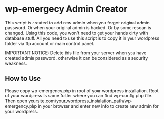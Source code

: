 # wp-emergecy Admin Creator

This script is created to add new admin when you forgot original admin password. 
Or when your original admin is hacked. Or by some resoan is changed. 
Using this code, you won't need to get your hands dirty with database stuff.
All you need to use this script is to copy it in your wordpress folder via ftp account or main control panel.

IMPORTANT NOTICE: Delete this file from your server when you have created admin password. otherwise it can be considered as a security weakness.

## How to Use
Please copy wp-emergency.php in root of your wordpress installation.
Root of your wordpress is same folder where you can find wp-config.php file.
Then open yoursite.com/your_wordpress_instalation_path/wp-emergency.php in your browser
and enter new info to create new admin for your wordpress.